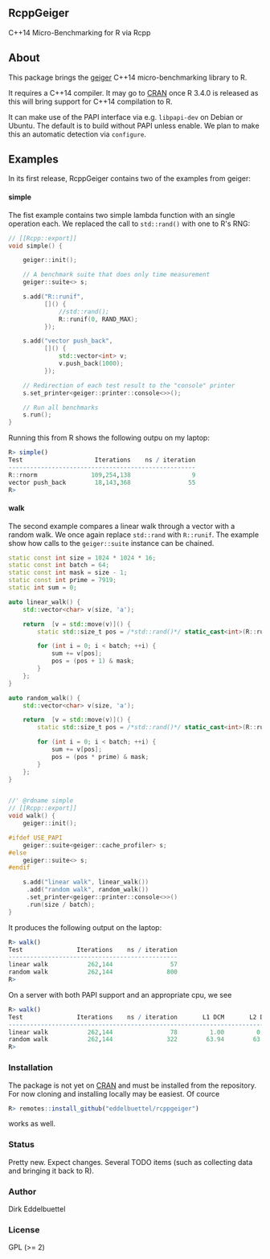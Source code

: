 
## RcppGeiger

C++14 Micro-Benchmarking for R via Rcpp

## About

This package brings the [geiger](https://github.com/david-grs/geiger) C++14
micro-benchmarking library to R.

It requires a C++14 compiler. It may go to [CRAN](https://cram.r-project.org) once R 3.4.0
is released as this will bring support for C++14 compilation to R.

It can make use of the PAPI interface via e.g. `libpapi-dev` on Debian or Ubuntu.  The
default is to build without PAPI unless enable.  We plan to make this an automatic
detection via `configure`.

## Examples

In its first release, RcppGeiger contains two of the examples from geiger:

#### simple

The fist example contains two simple lambda function with an single operation each.  We
replaced the call to `std::rand()` with one to R's RNG:

```c++
// [[Rcpp::export]]
void simple() {

    geiger::init();

    // A benchmark suite that does only time measurement
    geiger::suite<> s;

    s.add("R::runif",
          []() {
              //std::rand();
              R::runif(0, RAND_MAX);
          });

    s.add("vector push_back",
          []() {
              std::vector<int> v;
              v.push_back(1000);
          });

    // Redirection of each test result to the "console" printer
    s.set_printer<geiger::printer::console<>>();

    // Run all benchmarks
    s.run();
}

```

Running this from R shows the following outpu on my laptop:

```r
R> simple()
Test                    Iterations    ns / iteration
----------------------------------------------------
R::rnorm               109,254,138                 9
vector push_back        18,143,368                55
R> 
```

#### walk

The second example compares a linear walk through a vector with a random walk. We once
again replace `std::rand` with `R::runif`.  The example show how calls to the
`geiger::suite` instance can be chained.

```c++
static const int size = 1024 * 1024 * 16;
static const int batch = 64;
static const int mask = size - 1;
static const int prime = 7919;
static int sum = 0;

auto linear_walk() {
    std::vector<char> v(size, 'a');

    return  [v = std::move(v)]() {
        static std::size_t pos = /*std::rand()*/ static_cast<int>(R::runif(0, RAND_MAX)) & mask;

        for (int i = 0; i < batch; ++i) {
            sum += v[pos];
            pos = (pos + 1) & mask;
        }
    };
}

auto random_walk() {
    std::vector<char> v(size, 'a');

    return  [v = std::move(v)]() {
        static std::size_t pos = /*std::rand()*/ static_cast<int>(R::runif(0, RAND_MAX)) & mask;

        for (int i = 0; i < batch; ++i) {
            sum += v[pos];
            pos = (pos * prime) & mask;
        }
    };
}


//' @rdname simple
// [[Rcpp::export]]
void walk() {
    geiger::init();

#ifdef USE_PAPI
    geiger::suite<geiger::cache_profiler> s;
#else
    geiger::suite<> s;
#endif

    s.add("linear walk", linear_walk())
     .add("random walk", random_walk())
     .set_printer<geiger::printer::console<>>()
     .run(size / batch);
}

```

It produces the following output on the laptop:

```r
R> walk()
Test               Iterations    ns / iteration
-----------------------------------------------
linear walk           262,144                57
random walk           262,144               800
R> 
```

On a server with both PAPI support and an appropriate cpu, we see

```r
R> walk()
Test               Iterations    ns / iteration       L1 DCM       L2 DCM       L3 TCM
--------------------------------------------------------------------------------------
linear walk           262,144                78         1.00         0.03         0.03
random walk           262,144               322        63.94        63.48        25.55
R> 
```


### Installation

The package is not yet on [CRAN](https://cran.r-project.org) and must
be installed from the repository.  For now cloning and installing
locally may be easiest.  Of cource 

```r
R> remotes::install_github("eddelbuettel/rcppgeiger")
```

works as well.

### Status

Pretty new. Expect changes. Several TODO items (such as collecting
data and bringing it back to R).

### Author

Dirk Eddelbuettel 

### License

GPL (>= 2)


